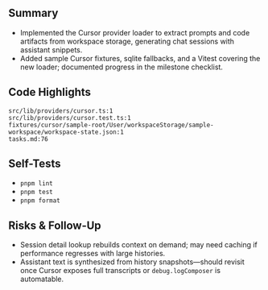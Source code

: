 ## Summary

- Implemented the Cursor provider loader to extract prompts and code artifacts from workspace storage, generating chat sessions with assistant snippets.
- Added sample Cursor fixtures, sqlite fallbacks, and a Vitest covering the new loader; documented progress in the milestone checklist.

## Code Highlights

```text
src/lib/providers/cursor.ts:1
src/lib/providers/cursor.test.ts:1
fixtures/cursor/sample-root/User/workspaceStorage/sample-workspace/workspace-state.json:1
tasks.md:76
```

## Self-Tests

- `pnpm lint`
- `pnpm test`
- `pnpm format`

## Risks & Follow-Up

- Session detail lookup rebuilds context on demand; may need caching if performance regresses with large histories.
- Assistant text is synthesized from history snapshots—should revisit once Cursor exposes full transcripts or `debug.logComposer` is automatable.

